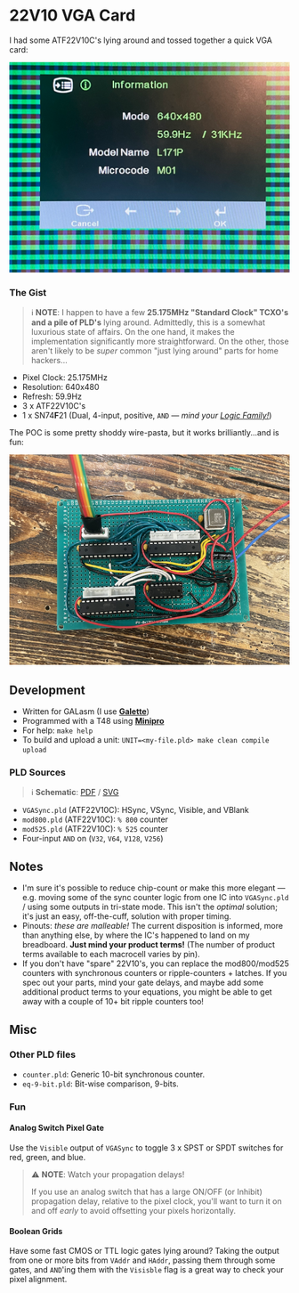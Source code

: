 # 22V10 VGA Card

I had some ATF22V10C's lying around and tossed together a quick VGA card:

![640x480 VGA Screenshot](./doc/VGA-22V10-Screenshot.png)


### The Gist

> :information_source: **NOTE**: I happen to have a few **25.175MHz "Standard
> Clock" TCXO's and a pile of PLD's** lying around. Admittedly, this is a
> somewhat luxurious state of affairs. On the one hand, it makes the
> implementation significantly more straightforward. On the other, those aren't
> likely to be _super_ common "just lying around" parts for home hackers...


 - Pixel Clock: 25.175MHz
 - Resolution: 640x480
 - Refresh: 59.9Hz
 - 3 x ATF22V10C's
 - 1 x SN74**F**21 (Dual, 4-input, positive, `AND` — _mind your [Logic Family!](https://en.wikipedia.org/wiki/Logic_family#Monolithic_integrated_circuit_logic_families_compared)_)

The POC is some pretty shoddy wire-pasta, but it works brilliantly...and is fun:

![Gnarly, VGA, Perfboard Pasta](./doc/VGA-22V10-Perfboard.png)

## Development

 - Written for GALasm (I use **[Galette](https://github.com/simon-frankau/galette)**)
 - Programmed with a T48 using **[Minipro](https://gitlab.com/DavidGriffith/minipro)**
 - For help: `make help`
 - To build and upload a unit: `UNIT=<my-file.pld> make clean compile upload`

### PLD Sources

> :information_source: **Schematic**: [PDF](./doc/22V10C-VGA-Card.pdf) / [SVG](./doc/22V10C-VGA-Card.svg)

 - `VGASync.pld` (ATF22V10C): HSync, VSync, Visible, and VBlank
 - `mod800.pld` (ATF22V10C): `% 800` counter
 - `mod525.pld` (ATF22V10C): `% 525` counter
 - Four-input `AND` on (`V32`, `V64`, `V128`, `V256`)

## Notes

 - I'm sure it's possible to reduce chip-count or make this more elegant — e.g. moving some of the sync
   counter logic from one IC into `VGASync.pld` / using some outputs in
   tri-state mode. This isn't the _optimal_ solution; it's just an easy,
   off-the-cuff, solution with proper timing.
 - Pinouts: _these are malleable!_ The current disposition is informed, more than
   anything else, by where the IC's happened to land on my breadboard.
   **Just mind your product terms!** (The number of product terms available to each
   macrocell varies by pin).
 - If you don't have "spare" 22V10's, you can replace the mod800/mod525 counters
   with synchronous counters or ripple-counters + latches. If you spec out your
   parts, mind your gate delays, and maybe add some additional product terms
   to your equations, you might be able to get away with a couple of 10+ bit
   ripple counters too!

## Misc

### Other PLD files

 - `counter.pld`: Generic 10-bit synchronous counter.
 - `eq-9-bit.pld`: Bit-wise comparison, 9-bits.

### Fun

#### Analog Switch Pixel Gate

Use the `Visible` output of `VGASync` to toggle 3 x SPST or SPDT switches for
red, green, and blue.

> :warning: **NOTE**: Watch your propagation delays!
>    
> If you use an analog switch that has a large ON/OFF (or Inhibit)
> propagation delay, relative to the pixel clock, you'll want to turn it
> on and off <i>early</i> to avoid offsetting your pixels horizontally.

#### Boolean Grids

Have some fast CMOS or TTL logic gates lying around? Taking the output from one
or more bits from `VAddr` and `HAddr`, passing them through some gates, and
`AND`'ing them with the `Visisble` flag is a great way to check your pixel
alignment.

